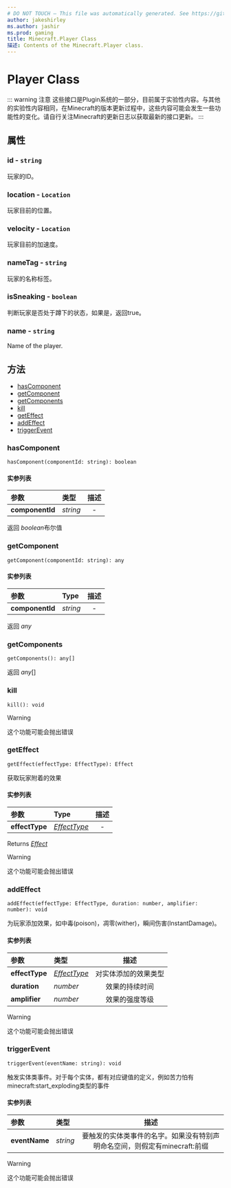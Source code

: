 ```yaml
---
# DO NOT TOUCH — This file was automatically generated. See https://github.com/Mojang/MinecraftScriptingApiDocsGenerator to modify 描述s, examples, etc.
author: jakeshirley
ms.author: jashir
ms.prod: gaming
title: Minecraft.Player Class
描述: Contents of the Minecraft.Player class.
---
```

# Player Class
::: warning 注意
这些接口是Plugin系统的一部分，目前属于实验性内容。与其他的实验性内容相同，在Minecraft的版本更新过程中，这些内容可能会发生一些功能性的变化。请自行关注Minecraft的更新日志以获取最新的接口更新。
:::

## 属性
### **id** - `string`
玩家的ID。


### **location** - `Location`
玩家目前的位置。


### **velocity** - `Location`
玩家目前的加速度。


### **nameTag** - `string`
玩家的名称标签。


### **isSneaking** - `boolean`
判断玩家是否处于蹲下的状态，如果是，返回true。


### **name** - `string`
Name of the player.



## 方法
- [hasComponent](#hascomponent)
- [getComponent](#getcomponent)
- [getComponents](#getcomponents)
- [kill](#kill)
- [getEffect](#geteffect)
- [addEffect](#addeffect)
- [triggerEvent](#triggerevent)
  
### **hasComponent**
`
hasComponent(componentId: string): boolean
`

#### 实参列表
| 参数 | 类型 | 描述 |
| :--- | :--- | :---: |
| **componentId** | *string* | - |

返回 *boolean*布尔值


### **getComponent**
`
getComponent(componentId: string): any
`

#### 实参列表
| 参数 | Type | 描述 |
| :--- | :--- | :---: |
| **componentId** | *string* | - |

返回 *any*


### **getComponents**
`
getComponents(): any[]
`

返回 *any*[]


### **kill**
`
kill(): void
`



> [!WARNING]
> 这个功能可能会抛出错误

### **getEffect**
`
getEffect(effectType: EffectType): Effect
`

获取玩家附着的效果

#### 实参列表
| 参数 | Type | 描述 |
| :--- | :--- | :---: |
| **effectType** | [*EffectType*](EffectType.md) | - |

Returns [*Effect*](Effect.md)

> [!WARNING]
> 这个功能可能会抛出错误

### **addEffect**
`
addEffect(effectType: EffectType, duration: number, amplifier: number): void
`

为玩家添加效果，如中毒(poison)，凋零(wither)，瞬间伤害(InstantDamage)。
#### 实参列表
| 参数 | 类型 | 描述 |
| :--- | :--- | :---: |
| **effectType** | [*EffectType*](EffectType.md) | 对实体添加的效果类型|
| **duration** | *number* | 效果的持续时间 |
| **amplifier** | *number* | 效果的强度等级 |


> [!WARNING]
> 这个功能可能会抛出错误

### **triggerEvent**
`
triggerEvent(eventName: string): void
`

触发实体类事件。对于每个实体，都有对应键值的定义，例如苦力怕有minecraft:start_exploding类型的事件
#### 实参列表
| 参数 | 类型 | 描述 |
| :--- | :--- | :---: |
| **eventName** | *string* | 要触发的实体类事件的名字。如果没有特别声明命名空间，则假定有minecraft:前缀 |


> [!WARNING]
> 这个功能可能会抛出错误


